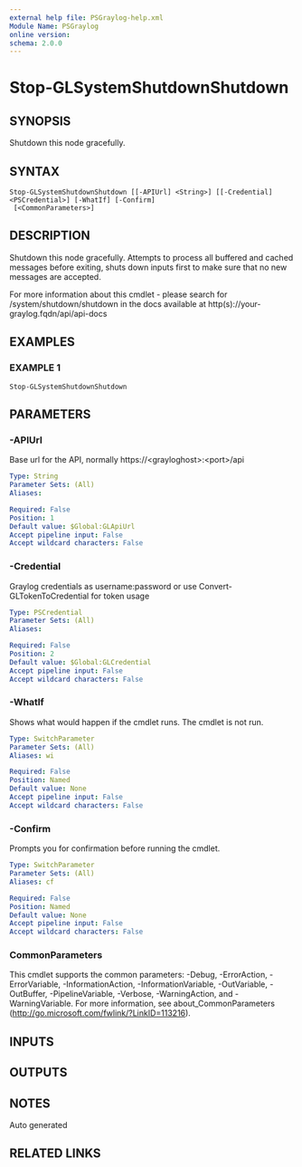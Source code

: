 ```yaml
---
external help file: PSGraylog-help.xml
Module Name: PSGraylog
online version:
schema: 2.0.0
---
```


# Stop-GLSystemShutdownShutdown

## SYNOPSIS
Shutdown this node gracefully.

## SYNTAX

```
Stop-GLSystemShutdownShutdown [[-APIUrl] <String>] [[-Credential] <PSCredential>] [-WhatIf] [-Confirm]
 [<CommonParameters>]
```

## DESCRIPTION
Shutdown this node gracefully.
Attempts to process all buffered and cached messages before exiting, shuts down inputs first to make sure that no new messages are accepted.

For more information about this cmdlet - please search for /system/shutdown/shutdown in the docs available at http(s)://your-graylog.fqdn/api/api-docs

## EXAMPLES

### EXAMPLE 1
```
Stop-GLSystemShutdownShutdown
```

## PARAMETERS

### -APIUrl
Base url for the API, normally https://\<grayloghost\>:\<port\>/api

```yaml
Type: String
Parameter Sets: (All)
Aliases:

Required: False
Position: 1
Default value: $Global:GLApiUrl
Accept pipeline input: False
Accept wildcard characters: False
```

### -Credential
Graylog credentials as username:password or use Convert-GLTokenToCredential for token usage

```yaml
Type: PSCredential
Parameter Sets: (All)
Aliases:

Required: False
Position: 2
Default value: $Global:GLCredential
Accept pipeline input: False
Accept wildcard characters: False
```

### -WhatIf
Shows what would happen if the cmdlet runs.
The cmdlet is not run.

```yaml
Type: SwitchParameter
Parameter Sets: (All)
Aliases: wi

Required: False
Position: Named
Default value: None
Accept pipeline input: False
Accept wildcard characters: False
```

### -Confirm
Prompts you for confirmation before running the cmdlet.

```yaml
Type: SwitchParameter
Parameter Sets: (All)
Aliases: cf

Required: False
Position: Named
Default value: None
Accept pipeline input: False
Accept wildcard characters: False
```

### CommonParameters
This cmdlet supports the common parameters: -Debug, -ErrorAction, -ErrorVariable, -InformationAction, -InformationVariable, -OutVariable, -OutBuffer, -PipelineVariable, -Verbose, -WarningAction, and -WarningVariable. For more information, see about_CommonParameters (http://go.microsoft.com/fwlink/?LinkID=113216).

## INPUTS

## OUTPUTS

## NOTES
Auto generated

## RELATED LINKS
